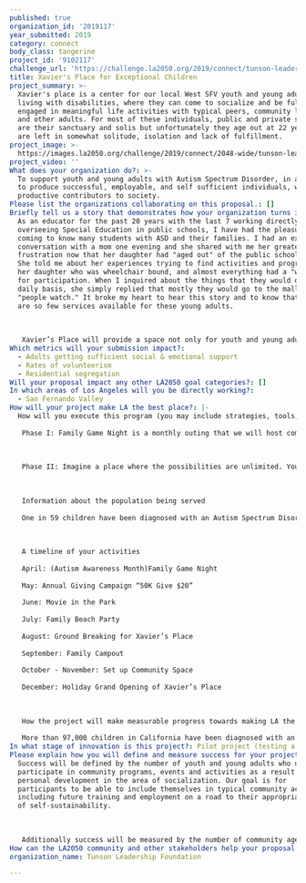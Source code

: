 ```yaml
---
published: true
organization_id: '2019117'
year_submitted: 2019
category: connect
body_class: tangerine
project_id: '9102117'
challenge_url: 'https://challenge.la2050.org/2019/connect/tunson-leadership-foundation/'
title: Xavier's Place for Exceptional Children
project_summary: >-
  Xavier's place is a center for our local West SFV youth and young adults
  living with disabilities, where they can come to socialize and be fully
  engaged in meaningful life activities with typical peers, community leaders
  and other adults. For most of these individuals, public and private schools
  are their sanctuary and solis but unfortunately they age out at 22 years and
  are left in somewhat solitude, isolation and lack of fulfillment.
project_image: >-
  https://images.la2050.org/challenge/2019/connect/2048-wide/tunson-leadership-foundation.jpg
project_video: ''
What does your organization do?: >-
  To support youth and young adults with Autism Spectrum Disorder, in an effort
  to produce successful, employable, and self sufficient individuals, who are
  productive contributors to society.
Please list the organizations collaborating on this proposal.: []
Briefly tell us a story that demonstrates how your organization turns inspiration into impact.: >-
  As an educator for the past 20 years with the last 7 working directly
  overseeing Special Education in public schools, I have had the pleasure of
  coming to know many students with ASD and their families. I had an extensive
  conversation with a mom one evening and she shared with me her greatest
  frustration now that her daughter had "aged out" of the public school system.
  She told me about her experiences trying to find activities and programs for
  her daughter who was wheelchair bound, and almost everything had a "waitlist"
  for participation. When I inquired about the things that they would do on a
  daily basis, she simply replied that mostly they would go to the mall and
  "people watch." It broke my heart to hear this story and to know that there
  are so few services available for these young adults.
   
   
   
   Xavier’s Place will provide a space not only for youth and young adults to congregate but to learn skills and trades that will allow for them to not only function in society but contribute and thrive.
Which metrics will your submission impact?:
  - Adults getting sufficient social & emotional support
  - Rates of volunteerism
  - Residential segregation
Will your proposal impact any other LA2050 goal categories?: []
In which areas of Los Angeles will you be directly working?:
  - San Fernando Valley
How will your project make LA the best place?: |-
  How will you execute this program (you may include strategies, tools, etc.) 
   
   Phase I: Family Game Night is a monthly outing that we will host community venues across the San Fernando Valley and greater Los Angeles areas. The goal is to connect together youth and young adults with an ASD with their neurotypical peers and community members to foster understanding, education, tolerance and inclusion in a natural, fun and engaging environment. These events will also serve as fundraising opportunities for the development of Xavier’s Place.
   
   
   
   Phase II: Imagine a place where the possibilities are unlimited. Your hopes, dreams and greatest desires come true everyday and it is the “Happiest Place on Earth.” No I’m not talking about Disneyland, but for some youth, it could be the next best thing. TLF has a HUGE vision to create such a place- a COMMUNITY CENTER, for youth and young adults living with disabilities that inhibit their quality of life. For most of these individuals, public and private schools are their sanctuary and solis but age out at 22 years and are left with isolation and lack of fulfillment. Xavier’s Place will be an oasis for our community where they can come to socialize and be fully engaged in meaningful life activities with typical peers, community leaders and other adults. 
   
   
   
   Information about the population being served
   
   One in 59 children have been diagnosed with an Autism Spectrum Disorder and many of the children as well as adults on the autism spectrum need help in learning how to act in different types of social situations. They often have the desire to interact with others, but may not know how to engage friends or may be overwhelmed by the idea of new experiences. Similarly, neurotypical peers and adults are often uncertain how to interact and often overwhelmed when presented in a situation involving an someone with an ASD. Xavier’s Place will facilitate Community inclusion addressing the challenge where individuals with an ASD often do not participate in community activities in a meaningful way, in roles that allow them to demonstrate their abilities, establish true relationships with others, earn recognition and respect from others, learn new skills, or simply to have fun.
   
   
   
   A timeline of your activities
   
   April: (Autism Awareness Month)Family Game Night
   
   May: Annual Giving Campaign “50K Give $20”
   
   June: Movie in the Park
   
   July: Family Beach Party
   
   August: Ground Breaking for Xavier’s Place
   
   September: Family Campout
   
   October - November: Set up Community Space
   
   December: Holiday Grand Opening of Xavier’s Place
   
   
   
   How the project will make measurable progress towards making LA the best place to CONNECT.
   
   More than 97,000 children in California have been diagnosed with an ASD and LA County has highest reported population. Individuals with an ASD are members of our communities and it is important that we become educated about the disorder, learn to be tolerant, accepting and inclusive of individuals who live with it.
In what stage of innovation is this project?: Pilot project (testing a new idea on a small scale to prove feasibility)
Please explain how you will define and measure success for your project.: >-
  Success will be defined by the number of youth and young adults who ultimately
  participate in community programs, events and activities as a result of their
  personal development in the area of socialization. Our goal is for
  participants to be able to include themselves in typical community activities
  including future training and employment on a road to their appropriate level
  of self-sustainability. 
   
   
   
   Additionally success will be measured by the number of community agencies, businesses and organizations extending invitations to individuals with an ASD to partner, join and/or become employed by them. By educating the community about ASD and providing them opportunities to interact with their fellow community members with an ASD, we open the door for inclusion and community building between these two populations.
How can the LA2050 community and other stakeholders help your proposal succeed?: []
organization_name: Tunson Leadership Foundation

---
```

